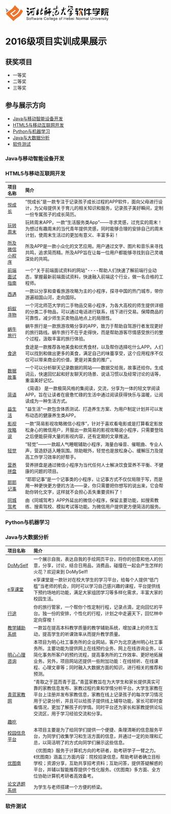 <img src="./image/logo.png" height="50" />



# 2016级项目实训成果展示 

## 获奖项目
- 一等奖 
- 二等奖 
- 三等奖  

## 参与展示方向

- [Java与移动智能设备开发](#java与移动智能设备开发)
- [HTML5与移动互联网开发](#html5与移动互联网开发)
- [Python与机器学习](#python与机器学习)
- [Java与大数据分析](#java与大数据分析)
- [软件测试](#软件测试)


### Java与移动智能设备开发

### HTML5与移动互联网开发

|项目名称 |简介 |
|:---|:---|
|[悦成长](./project/HTML5与移动互联网开发/悦成长) |“悦成长”是一款专注于记录孩子成长过程的APP软件，面向父母进行设计，为父母提供关于育儿的相关知识和服务，记录孩子美好瞬间，定制一份专属孩子的成长简历。 |
|[玩转周末](./project/HTML5与移动互联网开发/玩转周末) |  玩转周末APP，一款“生活服务类App”——寻求灵感，过充实的周末！为想过有趣周末的当代青年提供灵感，同时能够合理的安排自己的周末计划，使周末生活过的更加有意义、丰富多彩！ |
|[所及微信小程序](./project/HTML5与移动互联网开发/所及微信小程序) |所及APP是一款小众化的文艺应用。用户通过文字、图片和音乐来寻找共鸣，追求简而精。所及APP旨在让每一位用户都能够寻找到自己灵魂深处的共鸣。 |
|[前端面试指南](./project/HTML5与移动互联网开发/前端面试指南) |一个"关于前端面试资料的网站"----帮助人们快速了解前端行业动态，掌握最新前端面试资料，快速融入前端这个行业，做一名合格的工程师。 |
|[西遇](./project/HTML5与移动互联网开发/西遇) |一款以分享和查看旅游攻略为主的小程序，探寻中国的热门城市，带你游遍祖国山河，走向国际。 |
|[蚂蚁寻物](./project/HTML5与移动互联网开发/蚂蚁寻物) |一个河北师范大学的二手物品交易小程序，为各大高校的师生提供详细的分类二手物品，可以通过电话进行联系，线下进行交易。保障商品的可靠性，减少师生买卖物品地点上的局限性。|
|[蜗牛旅行](./project/HTML5与移动互联网开发/蜗牛旅行) |蜗牛旅行是一款旅游攻略分享的APP，致力于帮助自驾游行者发现更好的旅行路线。蜗牛旅行不在乎走得快，而是帮助游客尽情感受旅行的整个过程，汲取丰富的旅行体验。|
|[食途](./project/HTML5与移动互联网开发/食途) |食途是一款推荐各地美食和优秀食材，以及帮你选择吃什么APP。人们可以找到和做出更多的美食，满足自己的味蕾享受，这个应用程序不仅仅可以带来商业的价值，更是对美食的推广。 |
|[数据故事](./project/HTML5与移动互联网开发/数据故事) |一个可以分析聊天记录数据的网站——数据交给我，故事还给你。生成词云，快速回忆起和好友聊天的场景、说话习惯以及经常讨论的话等，重温美好记忆。 |
|[简语](./project/HTML5与移动互联网开发/简语) |《简语》 是一款极简风格的集阅读，交流，分享为一体的轻文学阅读APP。旨在让读者在疲惫忙碌的生活中通过阅读获得快乐与温暖，让阅读成为一种生活方式。 |
|[益生活](./project/HTML5与移动互联网开发/益生活) |"益生活"一款包含体质测试、打造养生方案、为用户制定计划并可以发布动态的健康养生类APP。 |
|[影视攻略说](./project/HTML5与移动互联网开发/影视攻略说) |一款“简易影视攻略微信小程序”，针对于喜欢看电影或是打算看定影放松身心的微信用户，开服出一款简易的影视攻略说小程序，只需要登陆之后便能获得大量的影视内容，还有定期的文章推送。|
|[轻觉](./project/HTML5与移动互联网开发/轻觉) |“轻觉”——一款超人气睡眠辅助小程序，海量白噪音、催眠曲、专业人声，营造舒适入睡氛围。除助眠外，轻觉也是放松身心、缓解压力及提高工作学习效率的好帮手。|
|[营养拼盘](./project/HTML5与移动互联网开发/营养拼盘) |营养拼盘是通过微信小程序为当代任何人士解决饮食营养不平衡、不健康的问题的项目。 |
|[耶耶记事](./project/HTML5与移动互联网开发/耶耶记事) |“耶耶记事”是一个记事类的小程序，让记事方式不仅仅局限于写，而是用一种更快更方便的方法——录，你只需要把你想写的说出来，它会帮助你转化文字，这样就不会担心丢失重要资料了！|
|[同城驾考](./project/HTML5与移动互联网开发/同城驾考) |由《同城驾考》APP外延出的微信小程序，保留主要功能，如搜索教练、搜索驾校、模拟考试等功能。为微信用户提供更方便简洁的服务。|

### Python与机器学习

### Java与大数据分析
|项目名称 |简介 |
|:---|:---|
|[DoMySelf](./project/Java与大数据分析/DoMySelf) |一个展示自我，表达自我的手绘网页平台，将你的创意和他人的创意，分享，讨论，结合日用品，消费品，碰撞在一起会产生怎样的火花？欢迎来到 DoMySelf! |
|[e享课堂](./project/Java与大数据分析/e享课堂) |e享课堂是一款针对在校大学生的学习平台，给每个人提供“低门槛”当老师的机会，同时可以学习自己感兴趣的课程，平台提供线下预约场地的功能，满足大家组团学习等多样化需求，丰富大家的校园生活。 |
|[行途](./project/Java与大数据分析/行途) |你的旅行管家，一个帮你个性定制行程，记录点滴，定向回忆的平台。独一份的安排，个性化的行程，计划之中走遍天下，回忆林中定向穿梭！ |
|[教学辅助系统](./project/Java与大数据分析/教学辅助系统) |一款旨在提高本科教学质量的教学辅助系统，增加课上的师生互动，提高学生的听课效率从而提升教学质量。 |
|[明心心理咨询](./project/Java与大数据分析/明心心理咨询) |本项目为明心社工事务所的企业网站，客户为北京通州明心社工事务所。主要功能为提供网上在线预约业务、网上在线咨询业务，以简化事务所客户的预约流程，提高事务所的工作效率、更好地拓展业务。另外，项目网站还提供一些附加功能：在线倾听、在线课程、心理文章等；同时融入大数据方面的知识，进行相关的推荐和预测。 |
|[青蓝家教网](./project/Java与大数据分析/青蓝家教网) |“青取之于蓝而青于蓝。”青蓝家教旨在为大学生和家长提供真实可靠的家教信息发布、家教过程约束和学情分析平台。大学生家教在平台上注册并发布家教信息，家教在线上记录孩子的每次学习情况用于记录分析，并且可以给孩子提供线上辅导功能，家长可即时查看情况，更加了解孩子的学情。同时平台还为家长和家教提供论坛交流区，用于学习经验交流和分享。  |
|[趣吃](./project/Java与大数据分析/趣吃) | |
|[校园信息平台](./project/Java与大数据分析/校园信息平台) |本项目主要是为了给同学们提供一个便捷、条理清晰的信息服务平台，为同学们收集学习和生活方面的信息，并通过一定的处理和汇总，以简洁明了的方式向同学们展示这些信息。 |
|[优图南](./project/Java与大数据分析/优图南) | 《优图南》服务于计算机方向的考研者，助考研学子一臂之力。《优图南》涵盖三方面内容：院校招录信息，帮助考研者确立目标学校；资源分享，互助共享招考资料；互助问答，提供答疑解惑的平台，并辅以智能推荐提供个性化服务。《优图南》多方面、全方位协助计算机考研者高效备考。|
|[论文选题系统](./project/Java与大数据分析/论文选题系统) |为学生与老师搭建一个方便的桥梁。 |

### 软件测试